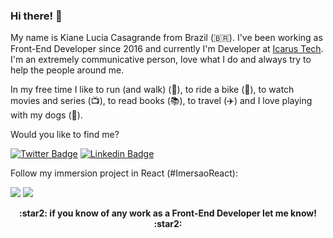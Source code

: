 ### Hi there! 👋

My name is Kiane Lucia Casagrande from Brazil (🇧🇷). I've been working as Front-End Developer since 2016 and currently I'm Developer at [Icarus Tech](http://icarustech.com.br). I'm an extremely communicative person, love what I do and always try to help the people around me.

In my free time I like to run (and walk) (:running:), to ride a bike (:bicyclist:), to watch movies and series (📺), to read books (📚), to travel (:airplane:) and I love playing with my dogs (:dog:).

Would you like to find me?

[![Twitter Badge](https://img.shields.io/badge/-Twitter-1ca0f1?style=for-the-badge&labelColor=1ca0f1&logo=twitter&logoColor=white&link=https://twitter.com/kianelc)](https://twitter.com/kianelc)
[![Linkedin Badge](https://img.shields.io/badge/-LinkedIn-blue?style=for-the-badge&logo=Linkedin&logoColor=white&link=https://www.linkedin.com/in/kiane-l-casagrande-169876b6/)](https://www.linkedin.com/in/kiane-l-casagrande-169876b6/)


Follow my immersion project in React (#ImersaoReact): 

[![](https://img.shields.io/badge/KIANEFLIX-%23d27077?style=for-the-badge)](https://kianeflix.vercel.app/)
[![](https://img.shields.io/badge/-ANGULAR%20PROJECT-%2370D290?style=for-the-badge)](https://github.com/Kianelc/curso-frames-web)

<p align="center" style="font-weight:bold">
:star2: <b>if you know of any work as a Front-End Developer let me know!</b> :star2:
</p>
